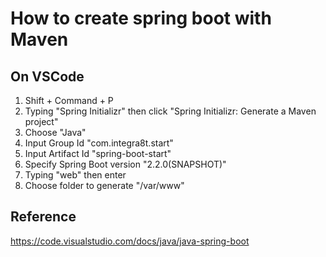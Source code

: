 # How to create spring boot with Maven

## On VSCode

1. Shift + Command + P
2. Typing "Spring Initializr" then click "Spring Initializr: Generate a Maven project"
3. Choose "Java"
4. Input Group Id "com.integra8t.start"
5. Input Artifact Id "spring-boot-start"
6. Specify Spring Boot version "2.2.0(SNAPSHOT)"
7. Typing "web" then enter
8. Choose folder to generate "/var/www"

## Reference

<https://code.visualstudio.com/docs/java/java-spring-boot>
